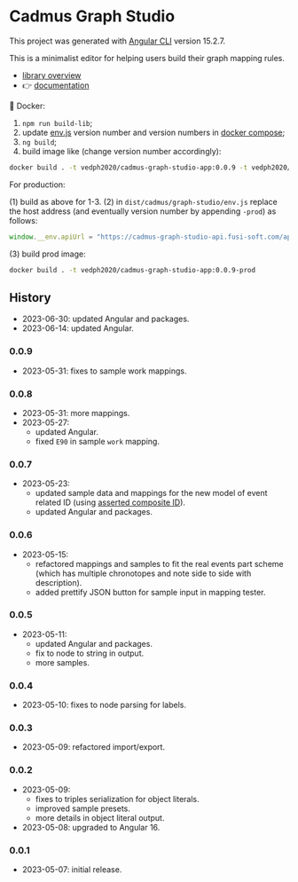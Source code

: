 # Cadmus Graph Studio

This project was generated with [Angular CLI](https://github.com/angular/angular-cli) version 15.2.7.

This is a minimalist editor for helping users build their graph mapping rules.

- [library overview](./projects/myrmidon/cadmus-mapping-builder/README.md)
- 👉 [documentation](https://myrmex.github.io/overview/cadmus/graph-studio/graph-studio/)

🐋 Docker:

1. `npm run build-lib`;
2. update [env.js](./src/env.js) version number and version numbers in [docker compose](docker-compose.yml);
3. `ng build`;
4. build image like (change version number accordingly):

```bash
docker build . -t vedph2020/cadmus-graph-studio-app:0.0.9 -t vedph2020/cadmus-graph-studio-app:latest
```

For production:

(1) build as above for 1-3.
(2) in `dist/cadmus/graph-studio/env.js` replace the host address (and eventually version number by appending `-prod`) as follows:

```js
window.__env.apiUrl = "https://cadmus-graph-studio-api.fusi-soft.com/api/";
```

(3) build prod image:

```bash
docker build . -t vedph2020/cadmus-graph-studio-app:0.0.9-prod
```

## History

- 2023-06-30: updated Angular and packages.
- 2023-06-14: updated Angular.

### 0.0.9

- 2023-05-31: fixes to sample work mappings.

### 0.0.8

- 2023-05-31: more mappings.
- 2023-05-27:
  - updated Angular.
  - fixed `E90` in sample `work` mapping.

### 0.0.7

- 2023-05-23:
  - updated sample data and mappings for the new model of event related ID (using [asserted composite ID](https://github.com/vedph/cadmus-bricks-shell/blob/master/projects/myrmidon/cadmus-refs-asserted-ids/README.md#asserted-composite-id)).
  - updated Angular and packages.

### 0.0.6

- 2023-05-15:
  - refactored mappings and samples to fit the real events part scheme (which has multiple chronotopes and note side to side with description).
  - added prettify JSON button for sample input in mapping tester.

### 0.0.5

- 2023-05-11:
  - updated Angular and packages.
  - fix to node to string in output.
  - more samples.

### 0.0.4

- 2023-05-10: fixes to node parsing for labels.

### 0.0.3

- 2023-05-09: refactored import/export.

### 0.0.2

- 2023-05-09:
  - fixes to triples serialization for object literals.
  - improved sample presets.
  - more details in object literal output.
- 2023-05-08: upgraded to Angular 16.

### 0.0.1

- 2023-05-07: initial release.
